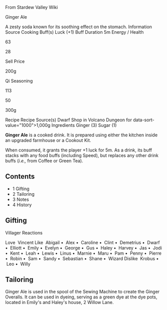 From Stardew Valley Wiki

Ginger Ale

A zesty soda known for its soothing effect on the stomach. Information Source Cooking Buff(s) Luck (+1) Buff Duration 5m Energy / Health

63

28

Sell Price

200g

Qi Seasoning

113

50

300g

Recipe Recipe Source(s) Dwarf Shop in Volcano Dungeon for data-sort-value="1000"&gt;1,000g Ingredients Ginger (3) Sugar (1)

**Ginger Ale** is a cooked drink. It is prepared using either the kitchen inside an upgraded farmhouse or a Cookout Kit.

When consumed, it grants the player +1 luck for 5m. As a drink, its buff stacks with any food buffs (including Speed), but replaces any other drink buffs (*i.e.,* from Coffee or Green Tea).

## Contents

- 1 Gifting
- 2 Tailoring
- 3 Notes
- 4 History

## Gifting

Villager Reactions

Love  Vincent Like  Abigail •  Alex •  Caroline •  Clint •  Demetrius •  Dwarf •  Elliott •  Emily •  Evelyn •  George •  Gus •  Haley •  Harvey •  Jas •  Jodi •  Kent •  Leah •  Lewis •  Linus •  Marnie •  Maru •  Pam •  Penny •  Pierre •  Robin •  Sam •  Sandy •  Sebastian •  Shane •  Wizard Dislike  Krobus •  Leo •  Willy

## Tailoring

Ginger Ale is used in the spool of the Sewing Machine to create the Ginger Overalls. It can be used in dyeing, serving as a green dye at the dye pots, located in Emily's and Haley's house, 2 Willow Lane.